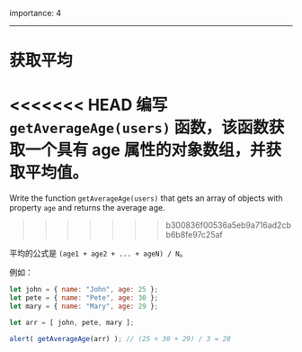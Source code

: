 importance: 4

---

# 获取平均

<<<<<<< HEAD
编写 `getAverageAge(users)` 函数，该函数获取一个具有 age 属性的对象数组，并获取平均值。
=======
Write the function `getAverageAge(users)` that gets an array of objects with property `age` and returns the average age.
>>>>>>> b300836f00536a5eb9a716ad2cbb6b8fe97c25af

平均的公式是 `(age1 + age2 + ... + ageN) / N`。

例如：

```js no-beautify
let john = { name: "John", age: 25 };
let pete = { name: "Pete", age: 30 };
let mary = { name: "Mary", age: 29 };

let arr = [ john, pete, mary ];

alert( getAverageAge(arr) ); // (25 + 30 + 29) / 3 = 28
```
